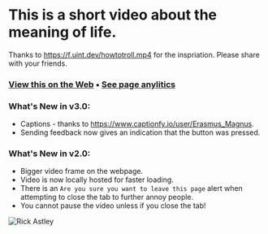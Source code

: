 # This is a short video about the meaning of life.
Thanks to https://f.uint.dev/howtotroll.mp4 for the inspriation. Please share with your friends.
### [View this on the Web](https://leo32345.github.io/random_stuff/the_meaning_of_life) • [See page anylitics](https://app.splitbee.io/public/leo32345.github.io)


### What's New in v3.0:
* Captions - thanks to https://www.captionfy.io/user/Erasmus_Magnus.
* Sending feedback now gives an indication that the button was pressed.

### What's New in v2.0:
* Bigger video frame on the webpage.
* Video is now locally hosted for faster loading.
* There is an `Are you sure you want to leave this page` alert when attempting to close the tab to further annoy people.
* You cannot pause the video unless if you close the tab!



![Rick Astley](https://s.yimg.com/ny/api/res/1.2/gQIRiZaQr_Re17wpzMz3OA--/YXBwaWQ9aGlnaGxhbmRlcjt3PTcwNTtoPTUyOC43NTtjZj13ZWJw/https://s.yimg.com/uu/api/res/1.2/3O9ZnZx2P_ydgUhqkC_gug--~B/aD02ODc7dz05MTY7YXBwaWQ9eXRhY2h5b24-/https://media.zenfs.com/en/insider_articles_922/39fad86aac4d4026b72c7295033133d5 "")
